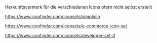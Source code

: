 Herkunftsvermerk für die verschiedenen Icons ofern nicht selbst erstellt

   https://www.iconfinder.com/iconsets/simplicio
   
   https://www.iconfinder.com/iconsets/e-commerce-icon-set
   
   https://www.iconfinder.com/iconsets/developer-set-3
